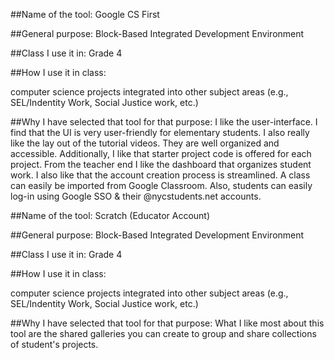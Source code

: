 ##Name of the tool: 
Google CS First

##General purpose:
Block-Based Integrated Development Environment


##Class I use it in: 
Grade 4


##How I use it in class: 

computer science projects integrated into other subject areas (e.g., SEL/Indentity Work, Social Justice work, etc.)


##Why I have selected that tool for that purpose:
I like the user-interface. I find that the UI is very user-friendly for elementary students. I also really like the lay out of the tutorial videos. They are well organized and accessible. Additionally, I like that starter project code is offered for each project. From the teacher end I like the dashboard that organizes student work. I also like that the account creation process is streamlined. A class can easily be imported from Google Classroom. Also, students can easily log-in using Google SSO & their @nycstudents.net accounts.

##Name of the tool: 
Scratch (Educator Account)

##General purpose:
Block-Based Integrated Development Environment


##Class I use it in: 
Grade 4


##How I use it in class: 

computer science projects integrated into other subject areas (e.g., SEL/Indentity Work, Social Justice work, etc.)


##Why I have selected that tool for that purpose:
What I like most about this tool are the shared galleries you can create to group and share collections of student's projects.


